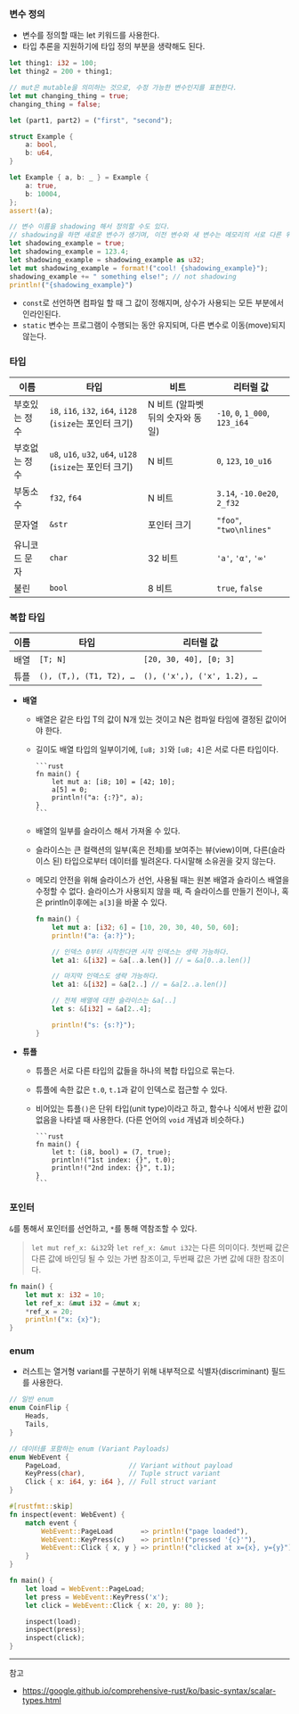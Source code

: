 
### 변수 정의

- 변수를 정의할 때는 let 키워드를 사용한다.
- 타입 추론을 지원하기에 타입 정의 부분을 생략해도 된다.

```rust
let thing1: i32 = 100;
let thing2 = 200 + thing1;

// mut은 mutable을 의미하는 것으로, 수정 가능한 변수인지를 표현한다.
let mut changing_thing = true;
changing_thing = false;

let (part1, part2) = ("first", "second");

struct Example {
    a: bool,
    b: u64,
}

let Example { a, b: _ } = Example {
    a: true,
    b: 10004,
};
assert!(a);

// 변수 이름을 shadowing 해서 정의할 수도 있다.
// shadowing을 하면 새로운 변수가 생기며, 이전 변수와 새 변수는 메모리의 서로 다른 위치에 존재한다.
let shadowing_example = true;
let shadowing_example = 123.4;
let shadowing_example = shadowing_example as u32;
let mut shadowing_example = format!("cool! {shadowing_example}");
shadowing_example += " something else!"; // not shadowing
println!("{shadowing_example}")
```

- `const`로 선언하면 컴파일 할 때 그 값이 정해지며, 상수가 사용되는 모든 부분에서 인라인된다.
- `static` 변수는 프로그램이 수행되는 동안 유지되며, 다른 변수로 이동(move)되지 않는다.

### 타입

|이름|타입|비트|리터럴 값|
|-|-|-|-|
|부호있는 정수|`i8`, `i16`, `i32`, `i64`, `i128` (`isize`는 포인터 크기)|N 비트 (알파벳 뒤의 숫자와 동일)|`-10`, `0`, `1_000`, `123_i64`|
|부호없는 정수|`u8`, `u16`, `u32`, `u64`, `u128` (`isize`는 포인터 크기)|N 비트|`0`, `123`, `10_u16`|
|부동소수|`f32`, `f64`|N 비트|`3.14`, `-10.0e20`, `2_f32`|
|문자열|`&str`|포인터 크기|`"foo"`, `"two\nlines"`|
|유니코드 문자|`char`|32 비트|`'a'`, `'α'`, `'∞'`|
|불린|`bool`|8 비트|`true`, `false`|

### 복합 타입

|이름|타입|리터럴 값|
|-|-|-|
|배열|`[T; N]`|`[20, 30, 40], [0; 3]`|
|튜플|`(), (T,), (T1, T2), …`|`(), ('x',), ('x', 1.2), …`|

- **배열**
  - 배열은 같은 타입 T의 값이 N개 있는 것이고 N은 컴파일 타임에 결정된 값이어야 한다.
  - 길이도 배열 타입의 일부이기에, `[u8; 3]`와 `[u8; 4]`은 서로 다른 타입이다.

        ```rust
        fn main() {
            let mut a: [i8; 10] = [42; 10];
            a[5] = 0;
            println!("a: {:?}", a);
        }
        ```
  - 배열의 일부를 슬라이스 해서 가져올 수 있다. 
  - 슬라이스는 큰 컬랙션의 일부(혹은 전체)를 보여주는 뷰(view)이며, 다른(슬라이스 된) 타입으로부터 데이터를 빌려온다. 다시말해 소유권을 갖지 않는다.
  - 메모리 안전을 위해 슬라이스가 선언, 사용될 때는 원본 배열과 슬라이스 배열을 수정할 수 없다. 슬라이스가 사용되지 않을 때, 즉 슬라이스를 만들기 전이나, 혹은 println이후에는 `a[3]`을 바꿀 수 있다.

    ```rust
    fn main() {
        let mut a: [i32; 6] = [10, 20, 30, 40, 50, 60];
        println!("a: {a:?}");

        // 인덱스 0부터 시작한다면 시작 인덱스는 생략 가능하다. 
        let a1: &[i32] = &a[..a.len()] // = &a[0..a.len()]

        // 마지막 인덱스도 생략 가능하다.
        let a1: &[i32] = &a[2..] // = &a[2..a.len()]

        // 전체 배열에 대한 슬라이스는 &a[..]
        let s: &[i32] = &a[2..4];

        println!("s: {s:?}");
    }
    ```

- **튜플**   
  - 튜플은 서로 다른 타입의 값들을 하나의 복합 타입으로 묶는다.
  - 튜플에 속한 값은 `t.0`, `t.1`과 같이 인덱스로 접근할 수 있다.
  - 비어있는 튜플`()`은 단위 타입(unit type)이라고 하고, 함수나 식에서 반환 값이 없음을 나타낼 때 사용한다. (다른 언어의 `void` 개념과 비슷하다.)

        ```rust
        fn main() {
            let t: (i8, bool) = (7, true);
            println!("1st index: {}", t.0);
            println!("2nd index: {}", t.1);
        }
        ```

### 포인터

`&`를 통해서 포인터를 선언하고, `*`를 통해 역참조할 수 있다.

> `let mut ref_x: &i32`와 `let ref_x: &mut i32`는 다른 의미이다. 첫번째 값은 다른 값에 바인딩 될 수 있는 가변 참조이고, 두번째 값은 가변 값에 대한 참조이다.

```rust
fn main() {
    let mut x: i32 = 10;
    let ref_x: &mut i32 = &mut x;
    *ref_x = 20;
    println!("x: {x}");
}
```

### enum

- 러스트는 열거형 variant를 구분하기 위해 내부적으로 식별자(discriminant) 필드를 사용한다.
  
```rust
// 일반 enum
enum CoinFlip {
    Heads,
    Tails,
}

// 데이터를 포함하는 enum (Variant Payloads)
enum WebEvent {
    PageLoad,                 // Variant without payload
    KeyPress(char),           // Tuple struct variant
    Click { x: i64, y: i64 }, // Full struct variant
}

#[rustfmt::skip]
fn inspect(event: WebEvent) {
    match event {
        WebEvent::PageLoad       => println!("page loaded"),
        WebEvent::KeyPress(c)    => println!("pressed '{c}'"),
        WebEvent::Click { x, y } => println!("clicked at x={x}, y={y}"),
    }
}

fn main() {
    let load = WebEvent::PageLoad;
    let press = WebEvent::KeyPress('x');
    let click = WebEvent::Click { x: 20, y: 80 };

    inspect(load);
    inspect(press);
    inspect(click);
}
```

---
참고
- https://google.github.io/comprehensive-rust/ko/basic-syntax/scalar-types.html